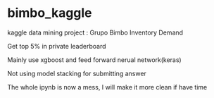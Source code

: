 # bimbo_kaggle

kaggle data mining project : Grupo Bimbo Inventory Demand

Get top 5% in private leaderboard

Mainly use xgboost and feed forward nerual network(keras)

Not using model stacking for submitting answer

The whole ipynb is now a mess, I will make it more clean if have time
